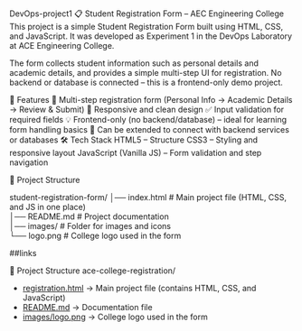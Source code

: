 DevOps-project1
📋 Student Registration Form – AEC Engineering College
This project is a simple Student Registration Form built using HTML, CSS, and JavaScript.
It was developed as Experiment 1 in the DevOps Laboratory at ACE Engineering College.

The form collects student information such as personal details and academic details, and provides a simple multi-step UI for registration.
No backend or database is connected – this is a frontend-only demo project.

🚀 Features
📝 Multi-step registration form (Personal Info → Academic Details → Review & Submit)
🎨 Responsive and clean design
✅ Input validation for required fields
💡 Frontend-only (no backend/database) – ideal for learning form handling basics
🔄 Can be extended to connect with backend services or databases
🛠️ Tech Stack
HTML5 – Structure
CSS3 – Styling and responsive layout
JavaScript (Vanilla JS) – Form validation and step navigation


📂 Project Structure

student-registration-form/
│── index.html        # Main project file (HTML, CSS, and JS in one place)  
│── README.md         # Project documentation  
│── images/           # Folder for images and icons  
    └── logo.png      # College logo used in the form  

  

##links

📂 Project Structure
ace-college-registration/

- [registration.html](./registration.html) → Main project file (contains HTML, CSS, and JavaScript)  
- [README.md](./README.md) → Documentation file  
- [images/logo.png](./images/logo.png) → College logo used in the form
